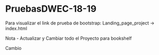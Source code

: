 # PruebasDWEC-18-19

Para visualizar el link de prueba de bootstrap:
Landing_page_project ->  index.html

Nota - Actualizar y Cambiar todo el Proyecto para bookshelf

Cambio
